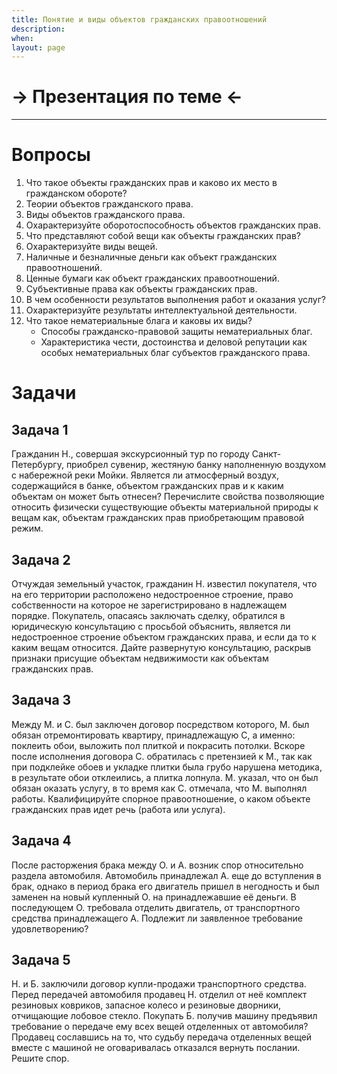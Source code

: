 ```yaml
---
title: Понятие и виды объектов гражданских правоотношений
description:
when:
layout: page
---
```


# &rarr; <a id="goToPresentation" target="_blank">Презентация по теме</a> &larr;

<hr />

# Вопросы

1. Что такое объекты гражданских прав и каково их место в гражданском обороте?
2. Теории объектов гражданского права.
3. Виды объектов гражданского права.
4. Охарактеризуйте оборотоспособность объектов гражданских прав.
5. Что представляют собой вещи как объекты гражданских прав?
6. Охарактеризуйте виды вещей.
7. Наличные и безналичные деньги как объект гражданских правоотношений.
8. Ценные бумаги как объект гражданских правоотношений.
9. Субъективные права как объекты гражданских прав.
10. В чем особенности результатов выполнения работ и оказания услуг?
11. Охарактеризуйте результаты интеллектуальной деятельности.
12. Что такое нематериальные блага и каковы их виды?
    - Способы гражданско-правовой защиты нематериальных благ.
    - Характеристика чести, достоинства и деловой репутации как особых
      нематериальных благ субъектов гражданского права.

# Задачи

## Задача 1

Гражданин Н., совершая экскурсионный тур по городу Санкт-Петербургу, приобрел
сувенир, жестяную банку наполненную воздухом с набережной реки Мойки. Является
ли атмосферный воздух, содержащийся в банке, объектом гражданских прав и к каким
объектам он может быть отнесен? Перечислите свойства позволяющие относить
физически существующие объекты материальной природы к вещам как, объектам
гражданских прав приобретающим правовой режим.

## Задача 2

Отчуждая земельный участок, гражданин Н. известил покупателя, что на его
территории расположено недостроенное строение, право собственности на которое не
зарегистрировано в надлежащем порядке. Покупатель, опасаясь заключать сделку,
обратился в юридическую консультацию с просьбой объяснить, является ли
недостроенное строение объектом гражданских права, и если да то к каким вещам
относится. Дайте развернутую консультацию, раскрыв признаки присущие объектам
недвижимости как объектам гражданских прав.

## Задача 3

Между М. и С. был заключен договор посредством которого, М. был обязан
отремонтировать квартиру, принадлежащую С, а именно: поклеить обои, выложить пол
плиткой и покрасить потолки. Вскоре после исполнения договора С. обратилась с
претензией к М., так как при подклейке обоев и укладке плитки была грубо
нарушена методика, в результате обои отклеились, а плитка лопнула. М. указал,
что он был обязан оказать услугу, в то время как С. отмечала, что М. выполнял
работы. Квалифицируйте спорное правоотношение, о каком объекте гражданских прав
идет речь (работа или услуга).

## Задача 4

После расторжения брака между О. и А. возник спор относительно раздела
автомобиля. Автомобиль принадлежал А. еще до вступления в брак, однако в период
брака его двигатель пришел в негодность и был заменен на новый купленный О. на
принадлежавшие её деньги. В последующем О. требовала отделить двигатель, от
транспортного средства принадлежащего А. Подлежит ли заявленное требование
удовлетворению?

## Задача 5

Н. и Б. заключили договор купли-продажи транспортного средства. Перед передачей
автомобиля продавец Н. отделил от неё комплект резиновых ковриков, запасное
колесо и резиновые дворники, отчищающие лобовое стекло. Покупать Б. получив
машину предъявил требование о передаче ему всех вещей отделенных от автомобиля?
Продавец сославшись на то, что судьбу передача отделенных вещей вместе с машиной
не оговаривалась отказался вернуть послании. Решите спор.
